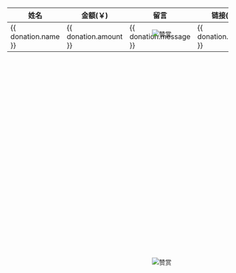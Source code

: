 <script setup>
import { ref } from 'vue';

const list = [
    { name: 'Nico', amount:  50, date: '2025-08-22', message: '为爱发电', link: 'https://nicowebgl.cn', linkName: '官网' },
  { name: 'giao66', amount:  20, date: '2025-08-31', message: '', link: '', linkName: 'github' },
  { name: '红叶舞秋山', amount:  100 + 200 + 20, date: '2025', message: '' },
  { name: '高登坤', amount:  50, date: '2025', message: '' },
  { name: '怎么了', amount:  100, date: '2025', message: '' },
  { name: '左手', amount:  88 + 66, date: '2025', message: '' },
  { name: '空id', amount:  20, date: '2025', message: '' },
  { name: '小白', amount:  10, date: '2025', message: '' },
  { name: 'wll', amount:  20, date: '2025', message: '' },
  { name: '好好吃饭', amount:  30, date: '2025', message: '' },
  { name: '天亮了', amount:  18.8, date: '2025', message: '' },
  { name: '神的王子', amount:  200, date: '2025-10-9', message: '' },
].sort((a, b) => new Date(b.date) - new Date(a.date))
const donations = ref(list);
</script>
<div class="content-container">
  <table>
    <thead>
      <tr>
        <th>姓名</th>
        <th>金额(￥)</th>
        <th>留言</th>
        <th>链接(可选)</th>
        <th>日期</th>
      </tr>
    </thead>
    <tbody>
      <tr v-for="(donation, index) in donations" :key="index">
        <td>{{ donation.name }}</td>
        <td>{{ donation.amount }}</td>
        <td>{{ donation.message }}</td>
        <td><a :href="donation.link" target="_blank">{{ donation.linkName }}</a></td>
        <td>{{ donation.date }}</td>
      </tr>
    </tbody>
  </table>
</div>

<div class="fixed-qrcode">
  <img src="https://z2586300277.github.io/3d-file-server/images/wx_star.png" alt="赞赏">
  <img src="https://z2586300277.github.io/3d-file-server/images/alipay.png" alt="赞赏">
</div>

<style scoped>

table {
  margin-top: -20px;
  margin-left: -10%;
}
.fixed-qrcode {
  position: fixed;
  top: 80px;
  right: 20%;
  height: 540px;
  width: 260px;
  display: flex;
  flex-direction: column;
  justify-content: space-between;
}
</style>

